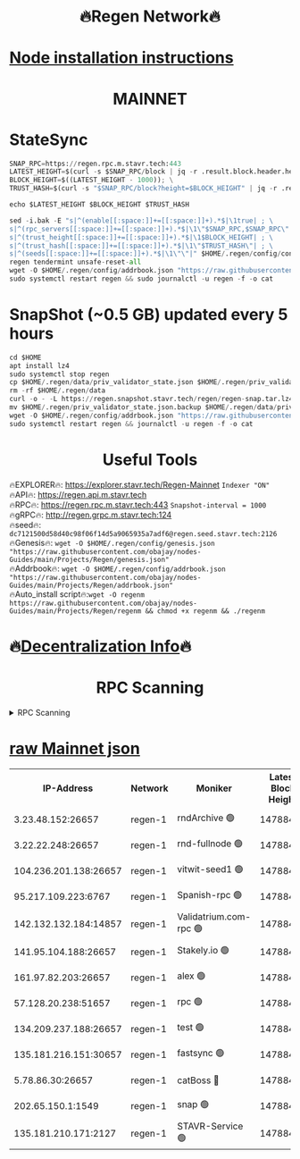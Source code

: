 <h1 align="center"> 🔥Regen Network🔥</h1>

[Node installation instructions](https://github.com/obajay/nodes-Guides/tree/main/Projects/Regen)
=
<h1 align="center"> MAINNET</h1>

# StateSync
```python
SNAP_RPC=https://regen.rpc.m.stavr.tech:443
LATEST_HEIGHT=$(curl -s $SNAP_RPC/block | jq -r .result.block.header.height); \
BLOCK_HEIGHT=$((LATEST_HEIGHT - 1000)); \
TRUST_HASH=$(curl -s "$SNAP_RPC/block?height=$BLOCK_HEIGHT" | jq -r .result.block_id.hash)

echo $LATEST_HEIGHT $BLOCK_HEIGHT $TRUST_HASH

sed -i.bak -E "s|^(enable[[:space:]]+=[[:space:]]+).*$|\1true| ; \
s|^(rpc_servers[[:space:]]+=[[:space:]]+).*$|\1\"$SNAP_RPC,$SNAP_RPC\"| ; \
s|^(trust_height[[:space:]]+=[[:space:]]+).*$|\1$BLOCK_HEIGHT| ; \
s|^(trust_hash[[:space:]]+=[[:space:]]+).*$|\1\"$TRUST_HASH\"| ; \
s|^(seeds[[:space:]]+=[[:space:]]+).*$|\1\"\"|" $HOME/.regen/config/config.toml
regen tendermint unsafe-reset-all
wget -O $HOME/.regen/config/addrbook.json "https://raw.githubusercontent.com/obajay/nodes-Guides/main/Projects/Regen/addrbook.json"
sudo systemctl restart regen && sudo journalctl -u regen -f -o cat
```
# SnapShot (~0.5 GB) updated every 5 hours
```python
cd $HOME
apt install lz4
sudo systemctl stop regen
cp $HOME/.regen/data/priv_validator_state.json $HOME/.regen/priv_validator_state.json.backup
rm -rf $HOME/.regen/data
curl -o - -L https://regen.snapshot.stavr.tech/regen/regen-snap.tar.lz4 | lz4 -c -d - | tar -x -C $HOME/.regen --strip-components 2
mv $HOME/.regen/priv_validator_state.json.backup $HOME/.regen/data/priv_validator_state.json
wget -O $HOME/.regen/config/addrbook.json "https://raw.githubusercontent.com/obajay/nodes-Guides/main/Projects/Regen/addrbook.json"
sudo systemctl restart regen && journalctl -u regen -f -o cat
```

 <h1 align="center"> Useful Tools</h1>

🔥EXPLORER🔥:     https://explorer.stavr.tech/Regen-Mainnet        `Indexer "ON"` \
🔥API🔥:          https://regen.api.m.stavr.tech \
🔥RPC🔥:          https://regen.rpc.m.stavr.tech:443              `Snapshot-interval = 1000` \
🔥gRPC🔥:         http://regen.grpc.m.stavr.tech:124 \
🔥seed🔥:      `dc7121500d58d40c98f06f14d5a9065935a7adf6@regen.seed.stavr.tech:2126` \
🔥Genesis🔥:   `wget -O $HOME/.regen/config/genesis.json "https://raw.githubusercontent.com/obajay/nodes-Guides/main/Projects/Regen/genesis.json"` \
🔥Addrbook🔥:  `wget -O $HOME/.regen/config/addrbook.json "https://raw.githubusercontent.com/obajay/nodes-Guides/main/Projects/Regen/addrbook.json"` \
🔥Auto_install script🔥:`wget -O regenm https://raw.githubusercontent.com/obajay/nodes-Guides/main/Projects/Regen/regenm && chmod +x regenm && ./regenm`

🔥[Decentralization Info](https://github.com/obajay/StateSync-snapshots/tree/main/Projects/Regen/Decentralization)🔥
=
<h1 align="center"> RPC Scanning</h1>

<details>
<summary>RPC Scanning</summary>

<h2 align="center"> We scan nodes in real time every 4 hours. And we provide the final result of RPC endpoints.
We cannot influence the operation of these nodes in any way. </h2>


```python
If Voting Power is higher than 0 --> then the Node is a validator of the network and may be subject to attack and be a potential threat to the chain.
```
```python
We marked such validators with a red symbol
```

</details>

[raw Mainnet json](https://rpc-check.regenm.stavr.tech/regenm/rpc-regenm-result.json)
=


<table><tr><th>IP-Address</th><th>Network</th><th>Moniker</th><th>Latest Block Height</th><th>Earliest Block Height</th><th>Catching Up</th><th>Tx Index</th><th>Voting Power</th><th>Scan Time</th></tr><tr><td>3.23.48.152:26657</td><td>regen-1</td><td>rndArchive 🟢</td><td>14788467</td><td>1</td><td>False</td><td>on</td><td>0</td><td>2024-02-21T02:26:20.476849948UTC</td></tr><tr><td>3.22.22.248:26657</td><td>regen-1</td><td>rnd-fullnode 🟢</td><td>14788466</td><td>4134001</td><td>False</td><td>on</td><td>0</td><td>2024-02-21T02:26:17.746901697UTC</td></tr><tr><td>104.236.201.138:26657</td><td>regen-1</td><td>vitwit-seed1 🟢</td><td>14788461</td><td>8943001</td><td>False</td><td>on</td><td>0</td><td>2024-02-21T02:25:49.660871373UTC</td></tr><tr><td>95.217.109.223:6767</td><td>regen-1</td><td>Spanish-rpc 🟢</td><td>14788470</td><td>10068001</td><td>False</td><td>on</td><td>0</td><td>2024-02-21T02:26:38.545321405UTC</td></tr><tr><td>142.132.132.184:14857</td><td>regen-1</td><td>Validatrium.com-rpc 🟢</td><td>14788470</td><td>11175001</td><td>False</td><td>on</td><td>0</td><td>2024-02-21T02:26:40.842659859UTC</td></tr><tr><td>141.95.104.188:26657</td><td>regen-1</td><td>Stakely.io 🟢</td><td>14788464</td><td>13442501</td><td>False</td><td>on</td><td>0</td><td>2024-02-21T02:26:06.646623164UTC</td></tr><tr><td>161.97.82.203:26657</td><td>regen-1</td><td>alex 🟢</td><td>14788468</td><td>13992001</td><td>False</td><td>on</td><td>0</td><td>2024-02-21T02:26:27.617214671UTC</td></tr><tr><td>57.128.20.238:51657</td><td>regen-1</td><td>rpc 🟢</td><td>14788469</td><td>13992001</td><td>False</td><td>on</td><td>0</td><td>2024-02-21T02:26:34.009967693UTC</td></tr><tr><td>134.209.237.188:26657</td><td>regen-1</td><td>test 🟢</td><td>14788472</td><td>13992001</td><td>False</td><td>on</td><td>0</td><td>2024-02-21T02:26:51.442106665UTC</td></tr><tr><td>135.181.216.151:30657</td><td>regen-1</td><td>fastsync 🟢</td><td>14788468</td><td>14457001</td><td>False</td><td>off</td><td>0</td><td>2024-02-21T02:26:27.258338155UTC</td></tr><tr><td>5.78.86.30:26657</td><td>regen-1</td><td>catBoss 🔴</td><td>14788473</td><td>14650701</td><td>False</td><td>on</td><td>9098101926</td><td>2024-02-21T02:27:00.690027942UTC</td></tr><tr><td>202.65.150.1:1549</td><td>regen-1</td><td>snap 🟢</td><td>14788477</td><td>14786977</td><td>False</td><td>on</td><td>0</td><td>2024-02-21T02:27:24.368501503UTC</td></tr><tr><td>135.181.210.171:2127</td><td>regen-1</td><td>STAVR-Service 🟢</td><td>14788474</td><td>14788101</td><td>False</td><td>on</td><td>0</td><td>2024-02-21T02:27:05.140238956UTC</td></tr></table>